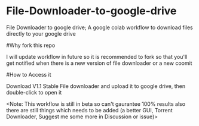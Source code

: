 # File-Downloader-to-google-drive

File Downloader to google drive; A google colab workflow to download files directly to your google drive

#Why fork this repo

I will update workflow in future so it is recommended to fork so that you'll get notified when there is a new version of file downloader or a new coomit

#How to Access it 

Download V1.1 Stable File downloader and upload it to google drive, then double-click to open it

<Note: This workflow is still in beta so can't gaurantee 100% results also there are still things which needs to be added (a better GUI, Torrent Downloader, Suggest me some more in Discussion or issue)>
